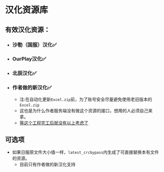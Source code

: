 汉化资源库
========

## 有效汉化资源：
- ### 沙勒（国服）汉化✅
- ### OurPlay汉化✅
- ### 北辰汉化✅
- ### 作者做的新汉化✅
    - 注:在自动化更新`Excel.zip`前，为了账号安全尽量避免使用老旧版本的`Excel.zip`
	- 这也是为什么作者服务端没有做这个资源的接口，想用的人必须自己来拿。
	- [等这个工程完工后就没有以上考虑了](https://github.com/asfu222/BlueArchiveLocalizationTools)
## 可选项
- 如果日服原文件大小值一样，`latest_crcbypass`内生成了可直接替换本有文件的资源。
    - 目前只有作者做的新汉化支持
